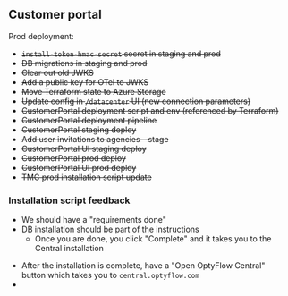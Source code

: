 ## Customer portal

Prod deployment:
* ~~`install-token-hmac-secret` secret in staging and prod~~
* ~~DB migrations in staging and prod~~
* ~~Clear out old JWKS~~
* ~~Add a public key for OTel to JWKS~~
* ~~Move Terraform state to Azure Storage~~
* ~~Update config in `/datacenter` UI (new connection parameters)~~
* ~~CustomerPortal deployment script and env (referenced by Terraform)~~
* ~~CustomerPortal deployment pipeline~~
* ~~CustomerPortal staging deploy~~
* ~~Add user invitations to agencies - stage~~
* ~~CustomerPortal UI staging deploy~~
* ~~CustomerPortal prod deploy~~
* ~~CustomerPortal UI prod deploy~~
* ~~TMC prod installation script update~~

### Installation script feedback

* We should have a "requirements done"
* DB installation should be part of the instructions
	* Once  you are done, you click "Complete" and it takes you to the Central installation
- After the installation is complete, have a "Open OptyFlow Central" button which takes you to `central.optyflow.com`
- 